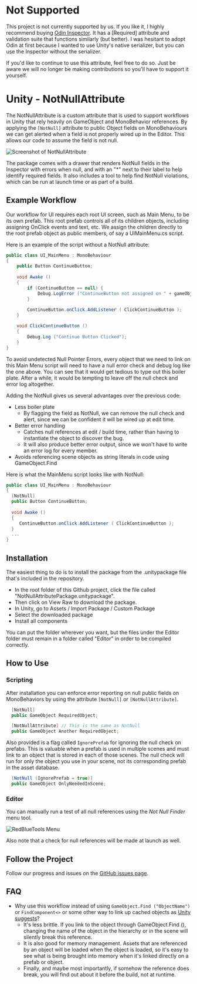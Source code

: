# Not Supported
This project is not currently supported by us. If you like it, I highly recommend buying [Odin Inspector](https://odininspector.com/). It has a [Required] attribute and validation suite that functions similarly (but better). I was hesitant to adopt Odin at first because I wanted to use Unity's native serializer, but you can use the Inspector without the serializer.

If you'd like to continue to use this attribute, feel free to do so. Just be aware we will no longer be making contributions so you'll have to support it yourself.

# Unity - NotNullAttribute

The NotNullAttribute is a custom attribute that is used to support workflows in Unity that rely heavily on GameObject and MonoBehavior references. By applying the `[NotNull]` attribute to public Object fields on MonoBehaviours we can get alerted when a field is not properly wired up in the Editor. This allows our code to assume the field is not null.

![Screenshot of NotNullAttribute](http://i.imgur.com/dTNh2pl.png)

The package comes with a drawer that renders NotNull fields in the Inspector with errors when null, and with an "*" next to their label to help identify required fields. It also includes a tool to help find NotNull violations, which can be run at launch time or as part of a build.

## Example Workflow
Our workflow for UI requires each root UI screen, such as Main Menu, to be its own prefab. This root prefab controls all of its children objects, including assigning OnClick events and text, etc. We assign the children directly to the root prefab object as public members, of say a UIMainMenu.cs script.

Here is an example of the script without a NotNull attribute:

```csharp
public class UI_MainMenu : MonoBehaviour
{
	public Button ContinueButton;
	
	void Awake ()
	{
		if (ContinueButton == null) {
			Debug.LogError ("ContinueButton not assigned on " + gameObject.name);
		}
		
		ContinueButton.onClick.AddListener ( ClickContinueButton );
	}

	void ClickContinueButton ()
	{
		Debug.Log ("Continue Button Clicked");
	}
}
```
To avoid undetected Null Pointer Errors, every object that we need to link on this Main Menu script will need to have a null error check and debug log like the one above. You can see that it would get tedious to type out this boiler plate. After a while, it would be tempting to leave off the null check and error log altogether.

Adding the NotNull gives us several advantages over the previous code:

* Less boiler plate
  * By flagging the field as NotNull, we can remove the null check and alert, since we can be confident it will be wired up at edit time. 
* Better error handling
  * Catches null references at edit / build time, rather than having to instantiate the object to discover the bug.
  * It will also produce better error output, since we won't have to write an error log for every member.
* Avoids referencing scene objects as string literals in code using GameObject.Find

Here is what the MainMenu script looks like with NotNull:

```csharp
public class UI_MainMenu : MonoBehaviour
{
  [NotNull]
  public Button ContinueButton;
  
  void Awake ()
  {
     ContinueButton.onClick.AddListener ( ClickContinueButton );
  }
  ...
}
```

## Installation
The easiest thing to do is to install the package from the .unitypackage file that's included in the repository.
* In the root folder of this Github project, click the file called "NotNullAttributePackage.unitypackage".
* Then click on View Raw to download the package.
* In Unity, go to Assets / Import Package / Custom Package
* Select the downloaded package
* Install all components

You can put the folder wherever you want, but the files under the Editor folder must remain in a folder called "Editor" in order to be compiled correctly.

## How to Use

### Scripting
After installation you can enforce error reporting on null public fields on MonoBehaviors by using the attribute `[NotNull]` or `[NotNullAttribute]`.

```csharp
  [NotNull]
  public GameObject RequiredObject;

  [NotNullAttribute] // This is the same as NotNull
  public GameObject Another RequiredObject;
```

Also provided is a flag called `IgnorePrefab` for ignoring the null check on prefabs. This is valuable when a prefab is used in multiple scenes and must link to an object that is stored in each of those scenes. The null check will run for only the object you use in your scene, not its corresponding prefab in the asset database.
```csharp
  [NotNull (IgnorePrefab = true)]
  public GameObject OnlyNeededInScene;
```

### Editor
You can manually run a test of all null references using the _Not Null Finder_ menu tool.

![RedBlueTools Menu](http://i.imgur.com/czgVruI.png)

Also note that a check for null references will be made at launch as well.

## Follow the Project
Follow our progress and issues on the [GitHub issues page](https://github.com/redbluegames/unity-notnullattribute/issues).

## FAQ

* Why use this workflow instead of using `GameObject.Find ("ObjectName")` or `FindComponent<>` or some other way to link up cached objects as [Unity suggests](http://docs.unity3d.com/ScriptReference/GameObject.Find.html)?
  * It's less brittle. If you link to the object through GameObject.Find (), changing the name of the object in the hierarchy or in the scene will silently break this reference. 
  * It is also good for memory management. Assets that are referenced by an object will be loaded when the object is loaded, so it's easy to see what is being brought into memory when it's linked directly on a prefab or object.
  * Finally, and maybe most importantly, if somehow the reference does break, you will find out about it before the build, not at runtime.
